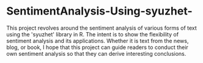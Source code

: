 # SentimentAnalysis-Using-syuzhet-
This project revolves around the sentiment analysis of various forms of text using the 'syuzhet' library in R. The intent is to show the flexibility of sentiment analysis and its applications. Whether it is text from the news, blog, or book, I hope that this project can guide readers to conduct their own sentiment analysis so that they can derive interesting conclusions.
